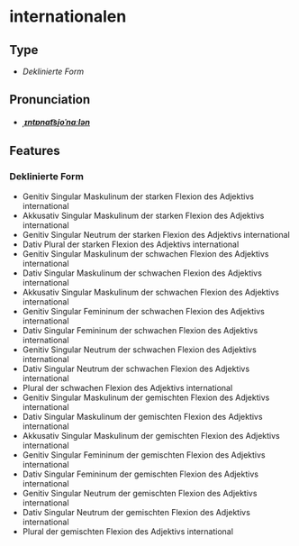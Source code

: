 # internationalen
## Type
- _Deklinierte Form_
## Pronunciation
- **_[ˌɪntɐnat͡si̯oˈnaːlən](https://commons.wikimedia.org/wiki/File:De-internationalen.ogg)_**
## Features
### Deklinierte Form
- Genitiv Singular Maskulinum der starken Flexion des Adjektivs international
- Akkusativ Singular Maskulinum der starken Flexion des Adjektivs international
- Genitiv Singular Neutrum der starken Flexion des Adjektivs international
- Dativ Plural der starken Flexion des Adjektivs international
- Genitiv Singular Maskulinum der schwachen Flexion des Adjektivs international
- Dativ Singular Maskulinum der schwachen Flexion des Adjektivs international
- Akkusativ Singular Maskulinum der schwachen Flexion des Adjektivs international
- Genitiv Singular Femininum der schwachen Flexion des Adjektivs international
- Dativ Singular Femininum der schwachen Flexion des Adjektivs international
- Genitiv Singular Neutrum der schwachen Flexion des Adjektivs international
- Dativ Singular Neutrum der schwachen Flexion des Adjektivs international
- Plural der schwachen Flexion des Adjektivs international
- Genitiv Singular Maskulinum der gemischten Flexion des Adjektivs international
- Dativ Singular Maskulinum der gemischten Flexion des Adjektivs international
- Akkusativ Singular Maskulinum der gemischten Flexion des Adjektivs international
- Genitiv Singular Femininum der gemischten Flexion des Adjektivs international
- Dativ Singular Femininum der gemischten Flexion des Adjektivs international
- Genitiv Singular Neutrum der gemischten Flexion des Adjektivs international
- Dativ Singular Neutrum der gemischten Flexion des Adjektivs international
- Plural der gemischten Flexion des Adjektivs international
